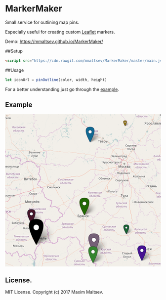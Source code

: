 # MarkerMaker
Small service for outlining map pins.

Especially useful for creating custom [Leaflet](http://leafletjs.com/) markers.

Demo: https://mmaltsev.github.io/MarkerMaker/

##Setup
```html
<script src="https://cdn.rawgit.com/mmaltsev/MarkerMaker/master/main.js"></script>
```

##Usage
```javascript
let iconUrl = pinOutline(color, width, height)
```
For a better understanding just go through the [example](index.html).

## Example
<img src="example.png" width="650" />

## License.
MIT License. Copyright (c) 2017 Maxim Maltsev.
